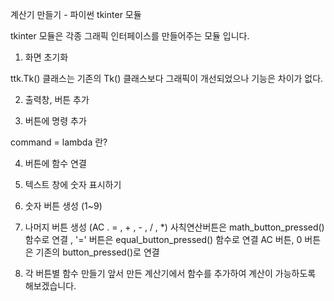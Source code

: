 계산기 만들기 - 파이썬 tkinter 모듈

tkinter 모듈은 각종 그래픽 인터페이스를 만들어주는 모듈 입니다. 

1. 화면 초기화

ttk.Tk() 클래스는 기존의 Tk() 클래스보다 그래픽이 개선되었으나 기능은 차이가 없다. 


2. 출력창, 버튼 추가 


3. 버튼에 명령 추가 

command = lambda 란?


4. 버튼에 함수 연결


5. 텍스트 창에 숫자 표시하기 

6. 숫자 버튼 생성 (1~9)

7. 나머지 버튼 생성 (AC . = , + , - , / , *)
사칙연산버튼은 math_button_pressed() 함수로 연결 , '=' 버튼은 equal_button_pressed() 함수로 연결
AC 버튼, 0 버튼은 기존의 button_pressed()로 연결


8. 각 버튼별 함수 만들기 
앞서 만든 계산기에서 함수를 추가하여 계산이 가능하도록 해보겠습니다. 

